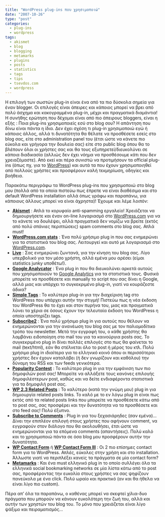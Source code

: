 ```yaml
---
title: "WordPress plug-ins που χρησιμοποιώ"
date: "2007-10-26"
type: "post"
categories:
  - plug-ins
  - wordpress
tags:
  - akismet
  - blog
  - blogging
  - metamarks
  - plugins
  - posts
  - statistics
  - tags
  - tips
  - tsevdos.com
  - wordpress
---
```


Η επιλογή των σωστών plug-in είναι ένα από τα πιο δύσκολα σημεία για έναν blogger. Οι επιλογές είναι άπειρες και κάποιος μπορεί να βρει από πολύ άσχημα και κακογραμμένα plug-in, μέχρι και πραγματικά διαμάντια! Η συνήθης ερώτηση που δέχομαι είναι από πιο άπειρους bloggers, είναι η εξής : Ποια plug-ins χρησιμοποιείς εσύ στο blog σου? Η απάντηση που δίνω είναι πάντα η ίδια. Δεν έχει σχέση τι plug-in χρησιμοποιώ εγώ ή κάποιος άλλος, αλλά τι δυνατότητα θα θέλατε να προσθέσετε εσείς στο blog σας, είτε στο administration panel του (έτσι ώστε να κάνετε πιο εύκολα και γρήγορα την δουλεία σας) είτε στο public blog όπου θα το βλέπουν όλοι οι χρήστες σας και θα τους εξυπηρετεί/διευκολύνει σε κάποια διαδικασία (αλλιώς δεν έχει νόημα να προσθέσουμε κάτι που δεν χρειαζόμαστε). Από εκεί και πέρα συνιστώ να προτιμήσουν τα official plug-ins (όπως πχ. για το [WordPress](http://wordpress.org/extend/plugins/ "Official wordpress plugins")) και αυτά τα που έχουν χρησιμοποιηθεί από πολλούς χρήστες και προσφέρουν καλή τεκμηρίωση, οδηγίες και βοήθεια.

Παρακάτω περιγράφω τα WordPress plug-ins που χρησιμοποιώ στο blog μου (πολλά από τα οποία πιστεύω πως έπρεπε να είναι διαθέσιμα και στο default WordPress installation αλλά όπως γράφω και παραπάνω, για κάποιους άλλους μπορεί να είναι άχρηστα)! Έχουμε και λέμε λοιπόν:

- [**Akismet**](http://wordpress.org/extend/plugins/akismet/ "Akismet plug in") : Απλά το κορυφαίο anti-spamming εργαλείο! Χρειάζεται να δημιουργήσετε και έναν on-line λογαριασμό στο [WordPress.com](http://wordpress.com/ "Wordpress.com") για να το κάνετε να δουλέψει, αλλά πραγματικά δεν νομίζω να βρείτε (εκτός από πολύ σπάνιες περιπτώσεις) spam comments στο blog σας. Απλά must!
- [**WordPress.com stats**](http://wordpress.org/extend/plugins/stats/ "Wordpress.com stats") : Ένα πολύ χρήσιμο plug in που σας ενημερώνει για τα στατιστικά του blog σας. Λειτουργεί και αυτό με λογαριασμό στο [WordPress.com](http://wordpress.com/ "Wordpress.com").
- [**Live**](http://www.headzoo.com/live "Live plugin") : Σας ενημερώνει ζωντανά, για την κίνηση του blog σας. Λίγο υπερβολικό για τον μέσο χρήστη, αλλά εμένα μου αρέσει (είμαι statistics junky υποθέτω!).
- [**Google Analycator**](http://wordpress.org/extend/plugins/google-analyticator/ "Google Analycator") : Ένα plug in που θα διευκολύνει αρκετά αυτούς που χρησιμοποιούν το [Google Analytics](http://www.google.com/analytics/ "Google Analytics") για τα στατιστικά τους. Φυσικά μπορείτε να προσθέσετε και manually το script που σας δίνει η Google, αλλά μιας και υπάρχει το συγκεκριμένο plug-in, γιατί να κουράζεστε άδικα?
- [**Simple Tags**](http://wordpress.org/extend/plugins/simple-tags/ "Simple Tags plugin") : Το καλύτερο plug-in για την διαχείριση tag στο WordPress που υπάρχει αυτήν την στιγμή! Πιστεύω πως η νέα έκδοση του WordPress θα το έχει και στον πυρήνα του, μιας και πραγματικά λύνει τα χέρια σε όσους έχουν την τελευταία έκδοση του WordPress η οποία υποστηρίζει tags.
- [**Subscribe2**](http://wordpress.org/extend/plugins/subscribe2/ "Subscribe2") : Ένα πολύ χρήσιμο plug in για αυτούς που θέλουν να ενημερώνονται για την ανανέωση του blog σας με τον παλιομοδίτικο τρόπο του newsletter. Μετά την εγγραφή του, ο κάθε χρήστης θα λαμβάνει ειδοποίηση στο mail του για τα καινούργια posts σας. Το συγκεκριμένο plug in δίνει πολλές επιλογές στο πως θα φαίνεται το mail (text/html), εάν θα στέλνεται όλο το post ή μέρος του κτλ. Πολύ χρήσιμο plug in ιδιαίτερα για το ελληνικό κοινό όπου οι περισσότεροι χρήστες δεν έχουν καταλάβει (ή δεν γνωρίζουν και καθόλου) την δύναμη του RSS και των feeds γενικότερα.
- [**Popularity Contest**](http://wordpress.org/extend/plugins/popularity-contest/ "Popularity Contest") : Το καλύτερο plug in για την εμφάνιση των πιο δημοφιλών post σας! Μπορείτε να αλλάξετε τους κανόνες επιλογής δημοφιλέστερων post, καθώς και να δείτε ενδιαφέροντα στατιστικά για τα δημοφιλή post σας.
- [**WP 2.3 Related Posts**](http://wordpress.org/extend/plugins/wordpress-23-related-posts-plugin/ "WP 2.3 Related Posts") : Το καλύτερο (κατά την γνώμη μου) plug in για δημιουργία related posts links. Το καλό με το εν λόγω plug in είναι πως εκτός από τα related posts links που μπορείτε να προσθέσετε κάτω από το post σας, σας προσφέρει και την δυνατότητα να τα προσθέσετε και στο feed σας! Πολύ έξυπνο.
- [**Subscribe to Comments**](http://wordpress.org/extend/plugins/subscribe-to-comments/ "Subscribe to Comments plugin") : Plug in για του ξεχασιάρηδες (σαν εμένα)&#8230; Δίνει την επιπλέον επιλογή στους χρήστες που αφήνουν comment, να εγγραφούν στον διάλογο που θα ακολουθήσει, έτσι ώστε να ενημερώνονται για τα επόμενα comments (απαντήσεις). Πολύ καλό και το χρησιμοποιώ πάντα σε όσα blog μου προσφέρουν αυτήν την δυνατότητα.
- [**WP Contact Form**](http://wordpress.org/extend/plugins/wp-contact-form/ "WP Contact Form plugin") ή [**WP Contact Form III**](http://wordpress.org/extend/plugins/wp-contact-form-iii/ "WP Contact Form III plugin") : Οι 2 πιο επίσημες contact form για το WordPress. Απλές, εύκολες στην χρήση και στο installation. Άλλωστε γιατί να περιπλέξει κανείς τα πράγματα σε μία contact form?
- [**Metamarks**](http://metablogging.gr/archives/992 "Metamarks") : Και ένα must ελληνικό plug in το οποίο συλλέγει όλα τα ελληνικά social bookmarking networks σε μία λίστα κάτω από το post σας, προσφέροντας την ευκολία στους χρήστες να σας ψηφίζουν πανεύκολα με ένα click. Πολύ ωραίο και πρακτικό (αν και θα ήθελα να είναι λίγο πιο custom).

Πέρα απ&#8217; όλα τα παραπάνω, ο καθένας μπορεί να σκεφτεί χίλια-δυο πράγματα που μπορούν να κάνουν ευκολότερη την ζωή του, αλλά και αυτήν των χρηστών του blog του. Το μόνο που χρειάζεται είναι λίγο ψάξιμο και πειραματισμός&#8230;
